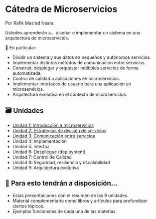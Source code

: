 # Cátedra de Microservicios
Por Rafik Mas'ad Nasra

Ustedes aprenderán a... diseñar e implementar un sistema en una arquitectura de microservicios.

🔎 En particular:
- Dividir un sistema y sus datos en pequeños y autónomos servicios.
- Implementar distintos métodos de comunicación entre servicios.
- Construir, desplegar y orquestar múltiples servicios de forma automatizada.
- Control de calidad a aplicaciones en microservicios.
- Implementar interfaces de usuario para una aplicación en microservicios.
- Arquitectura evolutiva en el contexto de microservicios.

## 🗃️ Unidades

- [Unidad 1: Introducción a microservicios](./01_Introducci%C3%B3n/)
- [Unidad 2: Estrategias de división de servicios](./02_Modelamiento/)
- [Unidad 3: Comunicación entre servicios](./03_Comunicación/)
- Unidad 4: Implementación
- Unidad 5: Interfaz
- Unidad 6: Despliegue (deployment)
- Unidad 7: Control de Calidad
- Unidad 8: Seguridad, resiliencia y escalabilidad
- Unidad 9: Arquitectura evolutiva

## 🔧 Para esto tendrán a disposición...

- Estas presentaciones con el resumen de las 9 unidades.
- Material complementario como libros y artículos para profundizar ciertos tópicos. 
- Ejemplos funcionales de cada una de las materias.